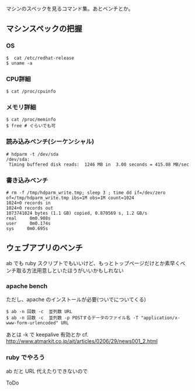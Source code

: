 マシンのスペックを見るコマンド集。あとベンチとか。

## マシンスペックの把握

### OS

```
$  cat /etc/redhat-release
$ uname -a
```

### CPU詳細

```
$ cat /proc/cpuinfo
```

### メモリ詳細

```
$ cat /proc/meminfo
$ free # ぐらいでも可

```

### 読み込みベンチ(シーケンシャル)

```
# hdparm -t /dev/sda
/dev/sda:
 Timing buffered disk reads:  1246 MB in  3.00 seconds = 415.08 MB/sec

```

### 書き込みベンチ

```
# rm -f /tmp/hdparm_write.tmp; sleep 3 ; time dd if=/dev/zero of=/tmp/hdparm_write.tmp ibs=1M obs=1M count=1024
1024+0 records in
1024+0 records out
1073741824 bytes (1.1 GB) copied, 0.870569 s, 1.2 GB/s
real     0m0.908s
user     0m0.174s
sys     0m0.695s
```

## ウェブアプリのベンチ

ab でも ruby スクリプトでもいいけど、もっとトップページだけとか素早くベンチ取る方法用意しといたほうがいいかもしれない


### apache bench

ただし、apache のインストールが必要(ついでについてくる)

```
$ ab -n 回数 -c  並列数 URL
$ ab -n 回数 -c  並列数 -p POSTするデータのファイル名 -T "application/x-www-form-urlencoded" URL
```
あとは -k で keepalive 有効とか cf. http://www.atmarkit.co.jp/ait/articles/0206/29/news001_2.html

### ruby でやろう

ab だと URL 代えたりできないので

ToDo
